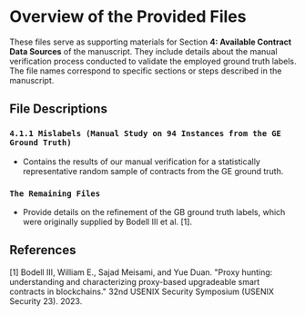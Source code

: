 # Overview of the Provided Files

These files serve as supporting materials for Section **4: Available Contract Data Sources** of the manuscript. They include details about the manual verification process conducted to validate the employed ground truth labels. The file names correspond to specific sections or steps described in the manuscript.

## File Descriptions

### `4.1.1 Mislabels (Manual Study on 94 Instances from the GE Ground Truth)`
- Contains the results of our manual verification for a statistically representative random sample of contracts from the GE ground truth.

### `The Remaining Files`
- Provide details on the refinement of the GB ground truth labels, which were originally supplied by Bodell III et al. [1].

## References
[1] Bodell III, William E., Sajad Meisami, and Yue Duan. "Proxy hunting: understanding and characterizing proxy-based upgradeable smart contracts in blockchains." 32nd USENIX Security Symposium (USENIX Security 23). 2023.
